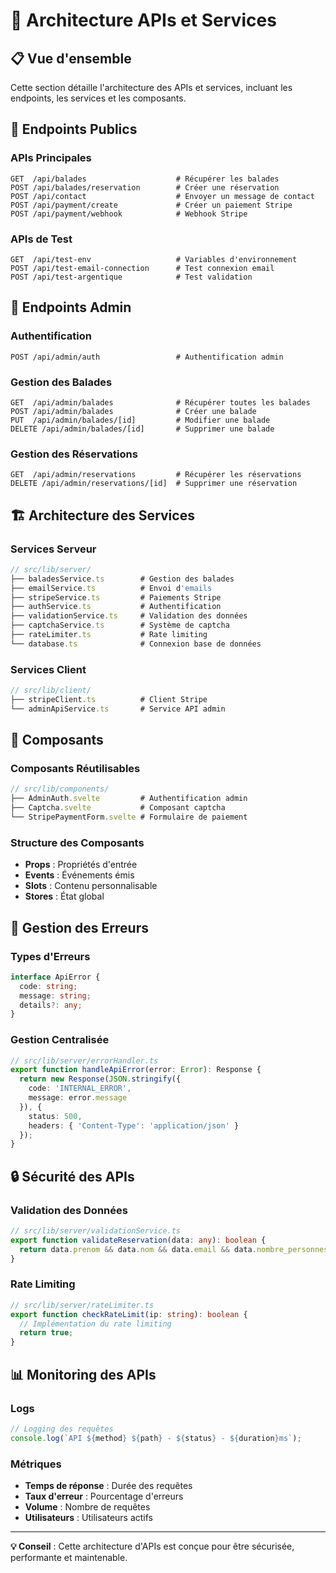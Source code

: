 # 🔌 Architecture APIs et Services

## 📋 Vue d'ensemble

Cette section détaille l'architecture des APIs et services, incluant les endpoints, les services et les composants.

## 🔌 Endpoints Publics

### APIs Principales
```
GET  /api/balades                    # Récupérer les balades
POST /api/balades/reservation        # Créer une réservation
POST /api/contact                    # Envoyer un message de contact
POST /api/payment/create             # Créer un paiement Stripe
POST /api/payment/webhook            # Webhook Stripe
```

### APIs de Test
```
GET  /api/test-env                   # Variables d'environnement
POST /api/test-email-connection      # Test connexion email
POST /api/test-argentique            # Test validation
```

## 🔐 Endpoints Admin

### Authentification
```
POST /api/admin/auth                 # Authentification admin
```

### Gestion des Balades
```
GET  /api/admin/balades              # Récupérer toutes les balades
POST /api/admin/balades              # Créer une balade
PUT  /api/admin/balades/[id]         # Modifier une balade
DELETE /api/admin/balades/[id]       # Supprimer une balade
```

### Gestion des Réservations
```
GET  /api/admin/reservations         # Récupérer les réservations
DELETE /api/admin/reservations/[id]  # Supprimer une réservation
```

## 🏗️ Architecture des Services

### Services Serveur
```typescript
// src/lib/server/
├── baladesService.ts        # Gestion des balades
├── emailService.ts          # Envoi d'emails
├── stripeService.ts         # Paiements Stripe
├── authService.ts           # Authentification
├── validationService.ts     # Validation des données
├── captchaService.ts        # Système de captcha
├── rateLimiter.ts           # Rate limiting
└── database.ts              # Connexion base de données
```

### Services Client
```typescript
// src/lib/client/
├── stripeClient.ts          # Client Stripe
└── adminApiService.ts       # Service API admin
```

## 🧩 Composants

### Composants Réutilisables
```typescript
// src/lib/components/
├── AdminAuth.svelte         # Authentification admin
├── Captcha.svelte           # Composant captcha
└── StripePaymentForm.svelte # Formulaire de paiement
```

### Structure des Composants
- **Props** : Propriétés d'entrée
- **Events** : Événements émis
- **Slots** : Contenu personnalisable
- **Stores** : État global

## 🔧 Gestion des Erreurs

### Types d'Erreurs
```typescript
interface ApiError {
  code: string;
  message: string;
  details?: any;
}
```

### Gestion Centralisée
```typescript
// src/lib/server/errorHandler.ts
export function handleApiError(error: Error): Response {
  return new Response(JSON.stringify({
    code: 'INTERNAL_ERROR',
    message: error.message
  }), {
    status: 500,
    headers: { 'Content-Type': 'application/json' }
  });
}
```

## 🔒 Sécurité des APIs

### Validation des Données
```typescript
// src/lib/server/validationService.ts
export function validateReservation(data: any): boolean {
  return data.prenom && data.nom && data.email && data.nombre_personnes;
}
```

### Rate Limiting
```typescript
// src/lib/server/rateLimiter.ts
export function checkRateLimit(ip: string): boolean {
  // Implémentation du rate limiting
  return true;
}
```

## 📊 Monitoring des APIs

### Logs
```typescript
// Logging des requêtes
console.log(`API ${method} ${path} - ${status} - ${duration}ms`);
```

### Métriques
- **Temps de réponse** : Durée des requêtes
- **Taux d'erreur** : Pourcentage d'erreurs
- **Volume** : Nombre de requêtes
- **Utilisateurs** : Utilisateurs actifs

---

**💡 Conseil** : Cette architecture d'APIs est conçue pour être sécurisée, performante et maintenable.
